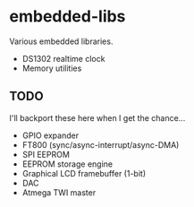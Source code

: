 # embedded-libs

Various embedded libraries.

  - DS1302 realtime clock
  - Memory utilities

## TODO

I'll backport these here when I get the chance...

  - GPIO expander
  - FT800 (sync/async-interrupt/async-DMA)
  - SPI EEPROM
  - EEPROM storage engine
  - Graphical LCD framebuffer (1-bit)
  - DAC
  - Atmega TWI master